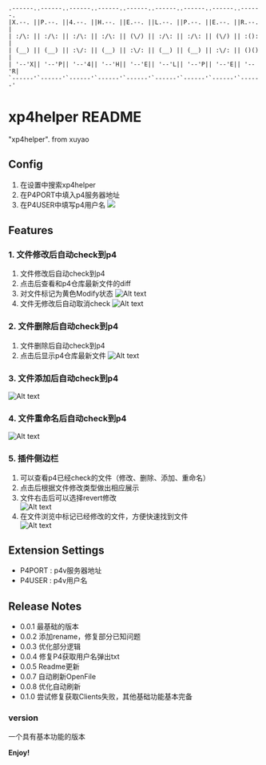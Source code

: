 ```
.------..------..------..------..------..------..------..------..------.
|X.--. ||P.--. ||4.--. ||H.--. ||E.--. ||L.--. ||P.--. ||E.--. ||R.--. |
| :/\: || :/\: || :/\: || :/\: || (\/) || :/\: || :/\: || (\/) || :(): |
| (__) || (__) || :\/: || (__) || :\/: || (__) || (__) || :\/: || ()() |
| '--'X|| '--'P|| '--'4|| '--'H|| '--'E|| '--'L|| '--'P|| '--'E|| '--'R|
`------'`------'`------'`------'`------'`------'`------'`------'`------'
```


# xp4helper README

"xp4helper". from xuyao

## Config

1. 在设置中搜索xp4helper
2. 在P4PORT中填入p4服务器地址
3. 在P4USER中填写p4用户名
![](https://gitee.com/XNICER/xp4-helper/raw/master/config.png)

## Features

### 1. 文件修改后自动check到p4

1. 文件修改后自动check到p4
2. 点击后查看和p4仓库最新文件的diff
3. 对文件标记为黄色Modify状态
![Alt text](https://gitee.com/XNICER/xp4-helper/raw/master/modify.gif)
4. 文件无修改后自动取消check
![Alt text](https://gitee.com/XNICER/xp4-helper/raw/master/modify-revert.gif)

### 2. 文件删除后自动check到p4

1. 文件删除后自动check到p4
2. 点击后显示p4仓库最新文件
![Alt text](https://gitee.com/XNICER/xp4-helper/raw/master/delete.gif)

### 3. 文件添加后自动check到p4

![Alt text](https://gitee.com/XNICER/xp4-helper/raw/master/add.gif)

### 4. 文件重命名后自动check到p4

![Alt text](https://gitee.com/XNICER/xp4-helper/raw/master/rename.gif)

### 5. 插件侧边栏

1. 可以查看p4已经check的文件（修改、删除、添加、重命名）
2. 点击后根据文件修改类型做出相应展示
3. 文件右击后可以选择revert修改<br>
![Alt text](https://gitee.com/XNICER/xp4-helper/raw/master/revert.png)
4. 在文件浏览中标记已经修改的文件，方便快速找到文件<br>
![Alt text](https://gitee.com/XNICER/xp4-helper/raw/master/files.png)

## Extension Settings

- P4PORT : p4v服务器地址
- P4USER : p4v用户名

## Release Notes

- 0.0.1 最基础的版本
- 0.0.2 添加rename，修复部分已知问题
- 0.0.3 优化部分逻辑
- 0.0.4 修复P4获取用户名弹出txt
- 0.0.5 Readme更新
- 0.0.7 自动刷新OpenFile
- 0.0.8 优化自动刷新
- 0.1.0 尝试修复获取Clients失败，其他基础功能基本完备

### version

一个具有基本功能的版本

**Enjoy!**
